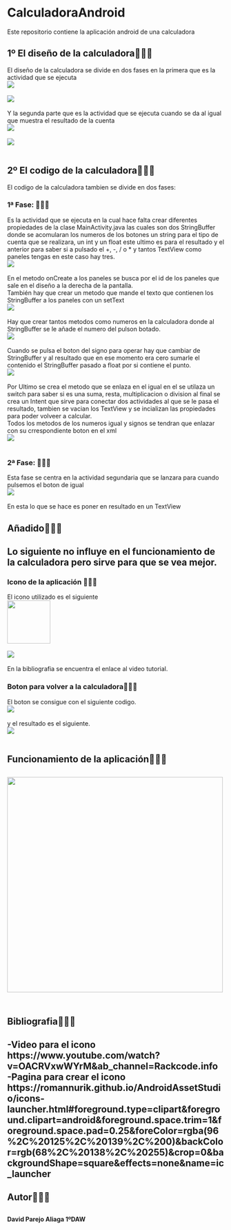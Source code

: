 # CalculadoraAndroid
<p>Este repositorio contiene la aplicación android de una calculadora</p>
<h2>1º El diseño de la calculadora🐱‍🏍✨</h2>
<p>El diseño de la calculadora se divide en dos fases en la primera que es la actividad que se ejecuta </br>
<img  src="./images/diseño.PNG"/></br></br>
<img  src="./images/vista.PNG"/></br></br>
Y la segunda parte que es la actividad que se ejecuta cuando se da al igual que muestra el resultado de la cuenta</br>
<img  src="./images/diseño2.PNG"/></br></br>
<img  src="./images/vista2.PNG"/></br></br>
</p>
<h2>2º El codigo de la calculadora🐱‍🏍✨</h2>
<p>El codigo de la calculadora tambien se divide en dos fases:</p>
 <h3>1ª Fase: 🥇🥈🥉</h3> 
<p>
 Es la actividad que se ejecuta en la cual hace falta crear diferentes propiedades de la clase MainActivity.java las cuales son dos StringBuffer donde se acomularan los numeros de los botones un string para el tipo de cuenta que se realizara, un int y un float este ultimo es para el resultado y el anterior para saber si a pulsado el +, -, / o * y tantos TextView como paneles tengas en este caso hay tres.</br>
<img  src="./images/metodos11.PNG"/></br></br>
 En el metodo onCreate a los paneles se busca por el id de los paneles que sale en el diseño a la derecha de la pantalla.</br>
 También hay que crear un metodo que mande el texto que contienen los StringBuffer a los paneles con un setText</br>
 <img  src="./images/metodos12.PNG"/></br></br>
 Hay que crear tantos metodos como numeros en la calculadora donde al StringBuffer se le añade el numero del pulson botado.</br>
 <img  src="./images/metodos13.PNG"/></br></br>
 Cuando se pulsa el boton del signo para operar hay que cambiar de StringBuffer y al resultado que en ese momento era cero sumarle el contenido el StringBuffer pasado a float por si contiene el punto.</br>
 <img  src="./images/metodos14.PNG"/></br></br>
 Por Ultimo se crea el metodo que se enlaza en el igual en el se utilaza un switch para saber si es una suma, resta, multiplicacion o division al final se crea un Intent que sirve para conectar dos actividades al que se le pasa el resultado, tambien se vacian los TextView y se incializan las propiedades para poder volveer a calcular.</br>
 Todos los metodos de los numeros igual y signos se tendran que enlazar con su crrespondiente boton en el xml</br>
 <img  src="./images/metodos15.PNG"/></br></br>
</p>
<h3>2ª Fase: 🥇🥈🥉</h3>
<p>
Esta fase se centra en la actividad segundaria que se lanzara para cuando pulsemos el boton de igual</br>
<img  src="./images/metodos21.PNG"/></br></br>
En esta lo que se hace es poner en resultado en un TextView
</p>
<h2>Añadido🐱‍🏍✨<h2>
<p>
Lo siguiente no influye en el funcionamiento de la calculadora pero sirve para que se vea mejor.
</p>
<h3>Icono de la aplicación 🥇🥈🥉</h3>
<p>
El icono utilizado es el siguiente</br>
<img width="100px" src="./images/web_hi_res_512 - copia.png"/></br></br>
<img src="./images/pantalla.PNG"/></br></br>
En la bibliografia se encuentra el enlace al video tutorial.
</p>
<h3>Boton para volver a la calculadora🥇🥈🥉</h3>
<p>
El boton se consigue con el siguiente codigo.</br>
<img  src="./images/androidmanifest.PNG"/></br></br>
y el resultado es el siguiente.</br>
<img  src="./images/botonatras.PNG"/></br></br>
</p>
<h2>Funcionamiento de la aplicación🐱‍🏍✨<h2>
<p>
<img width="500px" src="./images/Android-Emulator-Galaxy_Nexus_API_30_5554-2021-05-06-17-27-39.gif"/></br></br>
</p>
<h2>Bibliografia🐱‍🏍✨<h2>
-Video para el icono</br>
https://www.youtube.com/watch?v=OACRVxwWYrM&ab_channel=Rackcode.info</br>
-Pagina para crear el icono</br>
https://romannurik.github.io/AndroidAssetStudio/icons-launcher.html#foreground.type=clipart&foreground.clipart=android&foreground.space.trim=1&foreground.space.pad=0.25&foreColor=rgba(96%2C%20125%2C%20139%2C%200)&backColor=rgb(68%2C%20138%2C%20255)&crop=0&backgroundShape=square&effects=none&name=ic_launcher

<h2>Autor🐱‍🏍✨<h2>
<h4>David Parejo Aliaga 1ºDAW</h4>

